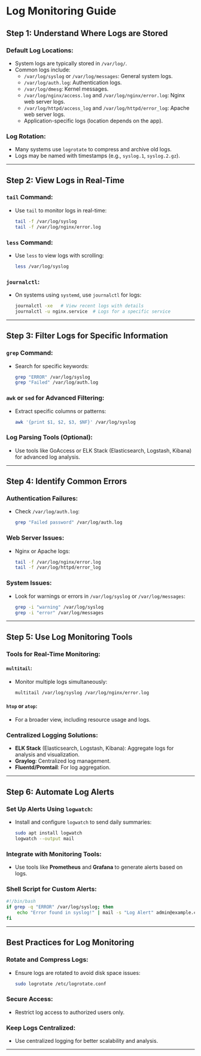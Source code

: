# Log Monitoring Guide

## Step 1: Understand Where Logs are Stored

### Default Log Locations:
- System logs are typically stored in `/var/log/`.
- Common logs include:
  - `/var/log/syslog` or `/var/log/messages`: General system logs.
  - `/var/log/auth.log`: Authentication logs.
  - `/var/log/dmesg`: Kernel messages.
  - `/var/log/nginx/access.log` and `/var/log/nginx/error.log`: Nginx web server logs.
  - `/var/log/httpd/access_log` and `/var/log/httpd/error_log`: Apache web server logs.
  - Application-specific logs (location depends on the app).

### Log Rotation:
- Many systems use `logrotate` to compress and archive old logs.
- Logs may be named with timestamps (e.g., `syslog.1`, `syslog.2.gz`).

---

## Step 2: View Logs in Real-Time

### `tail` Command:
- Use `tail` to monitor logs in real-time:
  ```bash
  tail -f /var/log/syslog
  tail -f /var/log/nginx/error.log
  ```

### `less` Command:
- Use `less` to view logs with scrolling:
  ```bash
  less /var/log/syslog
  ```

### `journalctl`:
- On systems using `systemd`, use `journalctl` for logs:
  ```bash
  journalctl -xe   # View recent logs with details
  journalctl -u nginx.service  # Logs for a specific service
  ```

---

## Step 3: Filter Logs for Specific Information

### `grep` Command:
- Search for specific keywords:
  ```bash
  grep "ERROR" /var/log/syslog
  grep "Failed" /var/log/auth.log
  ```

### `awk` or `sed` for Advanced Filtering:
- Extract specific columns or patterns:
  ```bash
  awk '{print $1, $2, $3, $NF}' /var/log/syslog
  ```

### Log Parsing Tools (Optional):
- Use tools like GoAccess or ELK Stack (Elasticsearch, Logstash, Kibana) for advanced log analysis.

---

## Step 4: Identify Common Errors

### Authentication Failures:
- Check `/var/log/auth.log`:
  ```bash
  grep "Failed password" /var/log/auth.log
  ```

### Web Server Issues:
- Nginx or Apache logs:
  ```bash
  tail -f /var/log/nginx/error.log
  tail -f /var/log/httpd/error_log
  ```

### System Issues:
- Look for warnings or errors in `/var/log/syslog` or `/var/log/messages`:
  ```bash
  grep -i "warning" /var/log/syslog
  grep -i "error" /var/log/messages
  ```

---

## Step 5: Use Log Monitoring Tools

### Tools for Real-Time Monitoring:

#### `multitail`:
- Monitor multiple logs simultaneously:
  ```bash
  multitail /var/log/syslog /var/log/nginx/error.log
  ```

#### `htop` or `atop`:
- For a broader view, including resource usage and logs.

### Centralized Logging Solutions:
- **ELK Stack** (Elasticsearch, Logstash, Kibana): Aggregate logs for analysis and visualization.
- **Graylog**: Centralized log management.
- **Fluentd/Promtail**: For log aggregation.

---

## Step 6: Automate Log Alerts

### Set Up Alerts Using `logwatch`:
- Install and configure `logwatch` to send daily summaries:
  ```bash
  sudo apt install logwatch
  logwatch --output mail
  ```

### Integrate with Monitoring Tools:
- Use tools like **Prometheus** and **Grafana** to generate alerts based on logs.

### Shell Script for Custom Alerts:
  ```bash
  #!/bin/bash
  if grep -q "ERROR" /var/log/syslog; then
      echo "Error found in syslog!" | mail -s "Log Alert" admin@example.com
  fi
  ```

---

## Best Practices for Log Monitoring

### Rotate and Compress Logs:
- Ensure logs are rotated to avoid disk space issues:
  ```bash
  sudo logrotate /etc/logrotate.conf
  ```

### Secure Access:
- Restrict log access to authorized users only.

### Keep Logs Centralized:
- Use centralized logging for better scalability and analysis.

---


